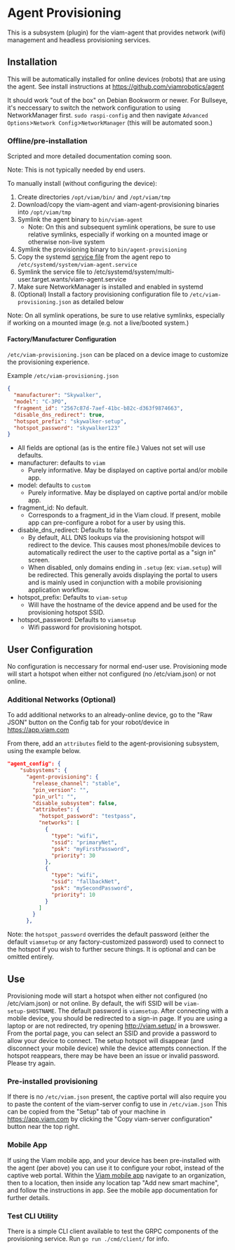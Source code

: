 # Agent Provisioning
This is a subsystem (plugin) for the viam-agent that provides network (wifi) management and headless provisioning services.

## Installation
This will be automatically installed for online devices (robots) that are using the agent. See install instructions at https://github.com/viamrobotics/agent

It should work "out of the box" on Debian Bookworm or newer. For Bullseye, it's neccessary to switch the network configuration to using NetworkManager first. `sudo raspi-config` and then navigate `Advanced Options`>`Network Config`>`NetworkManager` (this will be automated soon.)


### Offline/pre-installation
Scripted and more detailed documentation coming soon.

Note: This is not typically needed by end users.

To manually install (without configuring the device):

1. Create directories `/opt/viam/bin/` and  `/opt/viam/tmp`
1. Download/copy the viam-agent and viam-agent-provisioning binaries into `/opt/viam/tmp`
1. Symlink the agent binary to `bin/viam-agent`
    * Note: On this and subsequent symlink operations, be sure to use relative symlinks, especially if working on a mounted image or otherwise non-live system
1. Symlink the provisioning binary to `bin/agent-provisioning`
1. Copy the systemd [service file](https://github.com/viamrobotics/agent/blob/main/subsystems/viamagent/viam-agent.service) from the agent repo to `/etc/systemd/system/viam-agent.service`
1. Symlink the service file to /etc/systemd/system/multi-user.target.wants/viam-agent.service
1. Make sure NetworkManager is installed and enabled in systemd
1. (Optional) Install a factory provisioning configuration file to `/etc/viam-provisioning.json` as detailed below

Note: On all symlink operations, be sure to use relative symlinks, especially if working on a mounted image (e.g. not a live/booted system.)


#### Factory/Manufacturer Configuration
`/etc/viam-provisioning.json` can be placed on a device image to customize the provisioning experience. 

Example `/etc/viam-provisioning.json`
```json
{
  "manufacturer": "Skywalker",
  "model": "C-3PO",
  "fragment_id": "2567c87d-7aef-41bc-b82c-d363f9874663",
  "disable_dns_redirect": true,
  "hotspot_prefix": "skywalker-setup",
  "hotspot_password": "skywalker123"
}
```
* All fields are optional (as is the entire file.) Values not set will use defaults.
* manufacturer: defaults to `viam`
  * Purely informative. May be displayed on captive portal and/or mobile app.
* model: defaults to `custom` 
  * Purely informative. May be displayed on captive portal and/or mobile app.
* fragment_id: No default.
  * Corresponds to a fragment_id in the Viam cloud. If present, mobile app can pre-configure a robot for a user by using this.
* disable_dns_redirect: Defaults to false.
  * By default, ALL DNS lookups via the provisioning hotspot will redirect to the device. This causes most phones/mobile devices to automatically redirect the user to the captive portal as a "sign in" screen.
  * When disabled, only domains ending in `.setup` (ex: `viam.setup`) will be redirected. This generally avoids displaying the portal to users and is mainly used in conjunction with a mobile provisioning application workflow.
* hotspot_prefix: Defaults to `viam-setup`
  * Will have the hostname of the device append and be used for the provisioning hotspot SSID.
* hotspot_password: Defaults to `viamsetup`
  * Wifi password for provisioning hotspot.


## User Configuration
No configuration is neccessary for normal end-user use. Provisioning mode will start a hotspot when either not configured (no /etc/viam.json) or not online.

### Additional Networks (Optional)
To add additional networks to an already-online device, go to the "Raw JSON" button on the Config tab for your robot/device in https://app.viam.com

From there, add an `attributes` field to the agent-provisioning subsystem, using the example below.

```json
"agent_config": {
    "subsystems": {
      "agent-provisioning": {
        "release_channel": "stable",
        "pin_version": "",
        "pin_url": "",
        "disable_subsystem": false,
        "attributes": {
          "hotspot_password": "testpass",
          "networks": [
            {
              "type": "wifi",
              "ssid": "primaryNet",
              "psk": "myFirstPassword",
              "priority": 30
            },
            {
              "type": "wifi",
              "ssid": "fallbackNet",
              "psk": "mySecondPassword",
              "priority": 10
            }
          ]
        }
      },
```
Note: the `hotspot_password` overrides the default password (either the default `viamsetup` or any factory-customized password) used to connect to the hotspot if you wish to further secure things. It is optional and can be omitted entirely.

## Use
Provisioning mode will start a hotspot when either not configured (no /etc/viam.json) or not online. By default, the wifi SSID will be `viam-setup-$HOSTNAME`. The default password is `viamsetup`. After connecting with a mobile device, you should be redirected to a sign-in page. If you are using a laptop or are not redirected, try opening http://viam.setup/ in a browswer. From the portal page, you can select an SSID and provide a password to allow your device to connect. The setup hotspot will disappear (and disconnect your mobile device) while the device attempts connection. If the hotspot reappears, there may be have been an issue or invalid password. Please try again.

### Pre-installed provisioning
If there is no `/etc/viam.json` present, the captive portal will also require you to paste the content of the viam-server config to use in `/etc/viam.json` This can be copied from the "Setup" tab of your machine in https://app.viam.com by clicking the "Copy viam-server configuration" button near the top right.

### Mobile App
If using the Viam mobile app, and your device has been pre-installed with the agent (per above) you can use it to configure your robot, instead of the captive web portal. Within the [Viam mobile app](https://docs.viam.com/fleet/#the-viam-mobile-app) navigate to an organization, then to a location, then inside any location tap "Add new smart machine", and follow the instructions in app. See the mobile app documentation for further details.

### Test CLI Utility
There is a simple CLI client available to test the GRPC components of the provisioning service. Run `go run ./cmd/client/` for info.
